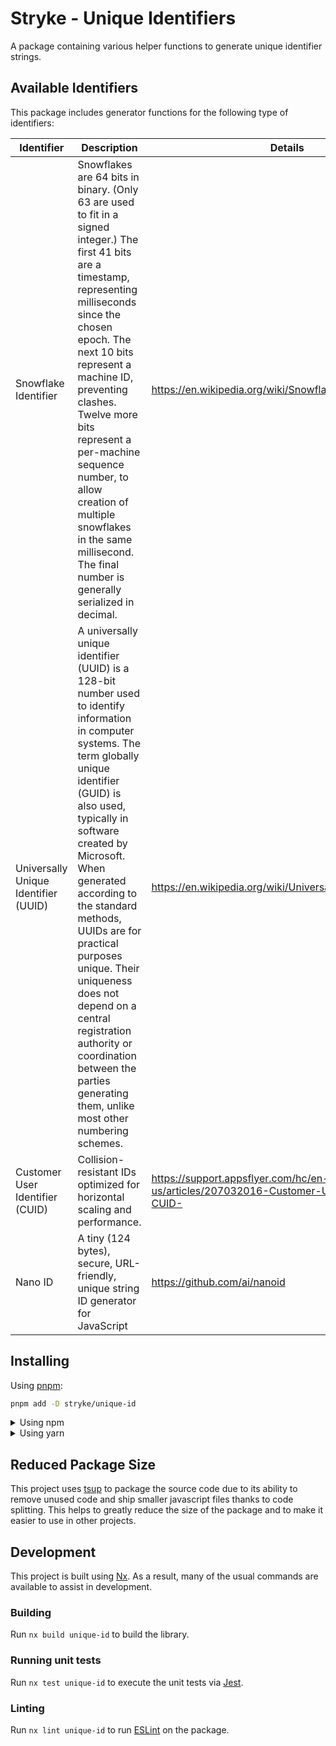 <!-- START header -->
<!-- END header -->

# Stryke - Unique Identifiers

A package containing various helper functions to generate unique identifier
strings.

## Available Identifiers

This package includes generator functions for the following type of identifiers:

| Identifier                           | Description                                                                                                                                                                                                                                                                                                                                                                                                                                                                 | Details                                                                                  |
| ------------------------------------ | --------------------------------------------------------------------------------------------------------------------------------------------------------------------------------------------------------------------------------------------------------------------------------------------------------------------------------------------------------------------------------------------------------------------------------------------------------------------------- | ---------------------------------------------------------------------------------------- |
| Snowflake Identifier                 | Snowflakes are 64 bits in binary. (Only 63 are used to fit in a signed integer.) The first 41 bits are a timestamp, representing milliseconds since the chosen epoch. The next 10 bits represent a machine ID, preventing clashes. Twelve more bits represent a per-machine sequence number, to allow creation of multiple snowflakes in the same millisecond. The final number is generally serialized in decimal.                                                         | <https://en.wikipedia.org/wiki/Snowflake_ID>                                             |
| Universally Unique Identifier (UUID) | A universally unique identifier (UUID) is a 128-bit number used to identify information in computer systems. The term globally unique identifier (GUID) is also used, typically in software created by Microsoft. When generated according to the standard methods, UUIDs are for practical purposes unique. Their uniqueness does not depend on a central registration authority or coordination between the parties generating them, unlike most other numbering schemes. | <https://en.wikipedia.org/wiki/Universally_unique_identifier>                            |
| Customer User Identifier (CUID)      | Collision-resistant IDs optimized for horizontal scaling and performance.                                                                                                                                                                                                                                                                                                                                                                                                   | <https://support.appsflyer.com/hc/en-us/articles/207032016-Customer-User-ID-field-CUID-> |
| Nano ID      | A tiny (124 bytes), secure, URL-friendly, unique string ID generator for JavaScript                                                                                                                                                                                                                                                                                                                                                                                                   | <https://github.com/ai/nanoid> |

<!-- START doctoc -->
<!-- END doctoc -->

## Installing

Using [pnpm](http://pnpm.io):

```bash
pnpm add -D stryke/unique-id
```

<details>
  <summary>Using npm</summary>

```bash
npm install -D stryke/unique-id
```

</details>

<details>
  <summary>Using yarn</summary>

```bash
yarn add -D stryke/unique-id
```

</details>

## Reduced Package Size

This project uses [tsup](https://tsup.egoist.dev/) to package the source code
due to its ability to remove unused code and ship smaller javascript files
thanks to code splitting. This helps to greatly reduce the size of the package
and to make it easier to use in other projects.

## Development

This project is built using [Nx](https://nx.dev). As a result, many of the usual
commands are available to assist in development.

### Building

Run `nx build unique-id` to build the library.

### Running unit tests

Run `nx test unique-id` to execute the unit tests via [Jest](https://jestjs.io).

### Linting

Run `nx lint unique-id` to run [ESLint](https://eslint.org/) on the package.

<!-- START footer -->
<!-- END footer -->
